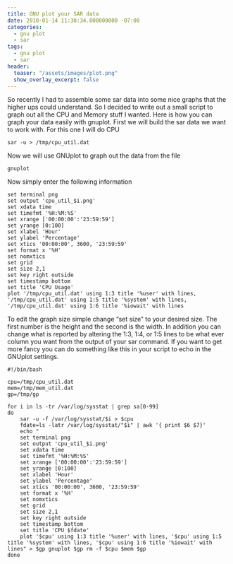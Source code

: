 ```yaml
---
title: GNU plot your SAR data
date: 2010-01-14 11:30:34.000000000 -07:00
categories:
  - gnu plot
  - sar
tags:
  - gnu plot
  - sar
header:
  teaser: "/assets/images/plot.png"
  show_overlay_excerpt: false
---
```

So recently I had to assemble some sar data into some nice  graphs that the higher ups could understand. So I decided to write out a  small script to graph out all the CPU and Memory stuff I wanted. Here  is how you can graph your data easily with gnuplot.
First we will build the sar data we want to work with. For this one I will do CPU
```shell
sar -u > /tmp/cpu_util.dat
```
Now we will use GNUplot to graph out the data from the file
```shell
gnuplot
```
Now simply enter the following information
```shell
set terminal png
set output 'cpu_util_$i.png'
set xdata time
set timefmt '%H:%M:%S'
set xrange ['00:00:00':'23:59:59']
set yrange [0:100]
set xlabel 'Hour'
set ylabel 'Percentage'
set xtics '00:00:00', 3600, '23:59:59'
set format x '%H'
set nomxtics
set grid
set size 2,1
set key right outside
set timestamp bottom
set title 'CPU Usage'
plot '/tmp/cpu_util.dat' using 1:3 title '%user' with lines, '/tmp/cpu_util.dat' using 1:5 title '%system' with lines, '/tmp/cpu_util.dat' using 1:6 title '%iowait' with lines
```
To edit the graph size simple change “set size” to your desired size.  The first number is the height and the second is the width. In addition  you can change what is reported by altering the 1:3, 1:4, or 1:5 lines  to be what ever column you want from the output of your sar command.
If you want to get more fancy you can do something like this in your script to echo in the GNUplot settings.
```shell
#!/bin/bash

cpu=/tmp/cpu_util.dat
mem=/tmp/mem_util.dat
gp=/tmp/gp

for i in ls -tr /var/log/sysstat | grep sa[0-99]
do
    sar -u -f /var/log/sysstat/$i > $cpu
    fdate=ls -latr /var/log/sysstat/"$i" | awk '{ print $6 $7}'
    echo "
    set terminal png
    set output 'cpu_util_$i.png'
    set xdata time
    set timefmt '%H:%M:%S'
    set xrange ['00:00:00':'23:59:59']
    set yrange [0:100]
    set xlabel 'Hour'
    set ylabel 'Percentage'
    set xtics '00:00:00', 3600, '23:59:59'
    set format x '%H'
    set nomxtics
    set grid
    set size 2,1
    set key right outside
    set timestamp bottom
    set title 'CPU $fdate'
    plot '$cpu' using 1:3 title '%user' with lines, '$cpu' using 1:5 title '%system' with lines, '$cpu' using 1:6 title '%iowait' with lines" > $gp gnuplot $gp rm -f $cpu $mem $gp
done
```
